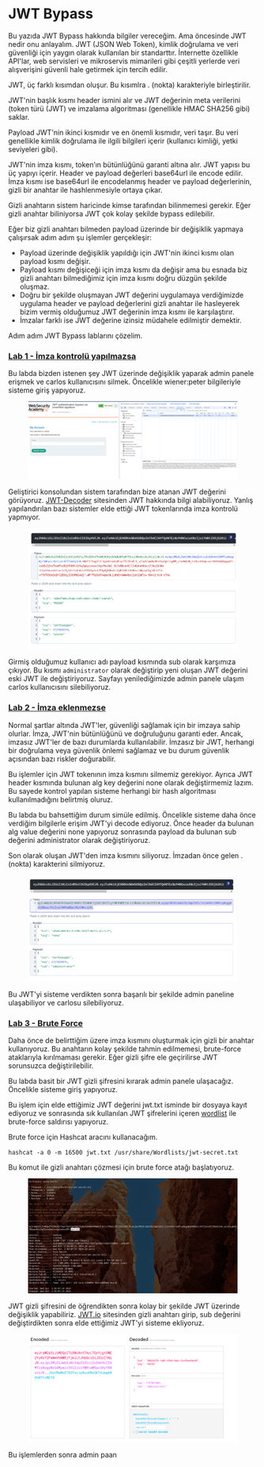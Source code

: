 # JWT Bypass

Bu yazıda JWT Bypass hakkında bilgiler vereceğim. Ama öncesinde JWT nedir onu anlayalım. JWT (JSON Web Token), kimlik doğrulama ve veri güvenliği için yaygın olarak kullanılan bir standarttır. İnternette özellikle API'lar, web servisleri ve mikroservis mimarileri gibi çeşitli yerlerde veri alışverişini güvenli hale getirmek için tercih edilir.

JWT, üç farklı kısımdan oluşur. Bu kısımlra . (nokta) karakteriyle birleştirilir.&#x20;

JWT'nin başlık kısmı header ismini alır ve JWT değerinin meta verilerini (token türü (JWT) ve imzalama algoritması (genellikle HMAC SHA256 gibi) saklar.&#x20;

Payload JWT'nin ikinci kısmıdır ve en önemli kısmıdır, veri taşır. Bu veri genellikle kimlik doğrulama ile ilgili bilgileri içerir (kullanıcı kimliği, yetki seviyeleri gibi).

JWT'nin imza kısmı, token’ın bütünlüğünü garanti altına alır. JWT yapısı bu üç yapıyı içerir. Header ve payload değerleri base64url ile encode edilir. İmza kısmı ise base64url ile encodelanmış header ve payload değerlerinin, gizli bir anahtar ile hashlenmesiyle ortaya çıkar.

Gizli anahtarın sistem haricinde kimse tarafından bilinmemesi gerekir. Eğer gizli anahtar biliniyorsa JWT çok kolay şekilde bypass edilebilir.

Eğer biz gizli anahtarı bilmeden payload üzerinde bir değişiklik yapmaya çalışırsak adım adım şu işlemler gerçekleşir:

* Payload üzerinde değişiklik yapıldığı için JWT'nin ikinci kısmı olan payload kısmı değişir.
* Payload kısmı değişiceği için imza kısmı da değişir ama bu esnada biz gizli anahtarı bilmediğimiz için imza kısmı doğru düzgün şekilde oluşmaz.
* Doğru bir şekilde oluşmayan JWT değerini uygulamaya verdiğimizde uygulama header ve payload değerlerini gizli anahtar ile hasleyerek bizim vermiş olduğumuz JWT değerinin imza kısmı ile karşılaştırır.
* İmzalar farklı ise JWT değerine izinsiz müdahele edilmiştir demektir.

Adım adım JWT Bypass lablarını çözelim.&#x20;

### [Lab 1 - İmza kontrolü yapılmazsa](https://portswigger.net/web-security/jwt/lab-jwt-authentication-bypass-via-unverified-signature)

Bu labda bizden istenen şey JWT üzerinde değişiklik yaparak admin panele erişmek ve carlos kullanıcısını silmek. Öncelikle wiener:peter bilgileriyle sisteme giriş yapıyoruz.

<figure><img src="../.gitbook/assets/image.png" alt=""><figcaption></figcaption></figure>

Geliştirici konsolundan sistem tarafından bize atanan JWT değerini görüyoruz. [JWT-Decoder](https://fusionauth.io/dev-tools/jwt-decoder) sitesinden JWT hakkında bilgi alabiliyoruz. Yanlış yapılandırılan bazı sistemler elde ettiği JWT tokenlarında imza kontrolü yapmıyor.

<figure><img src="../.gitbook/assets/image (1).png" alt=""><figcaption></figcaption></figure>

Girmiş olduğumuz kullanıcı adı payload kısmında sub olarak karşımıza çıkıyor. Bu kısmı `administrator` olarak değiştirip yeni oluşan JWT değerini eski JWT ile değiştiriyoruz. Sayfayı yenilediğimizde admin panele ulaşım carlos kullanıcısını silebiliyoruz.

### [Lab 2 - İmza eklenmezse](https://portswigger.net/web-security/jwt/lab-jwt-authentication-bypass-via-flawed-signature-verification)

Normal şartlar altında JWT'ler, güvenliği sağlamak için bir imzaya sahip olurlar. İmza, JWT'nin bütünlüğünü ve doğruluğunu garanti eder. Ancak, imzasız JWT'ler de bazı durumlarda kullanılabilir. İmzasız bir JWT, herhangi bir doğrulama veya güvenlik önlemi sağlamaz ve bu durum güvenlik açısından bazı riskler doğurabilir.

Bu işlemler için JWT tokenının imza kısmını silmemiz gerekiyor. Ayrıca JWT header kısmında bulunan alg key değerini none olarak değiştirmemiz lazım. Bu sayede kontrol yapılan sisteme herhangi bir hash algoritması kullanılmadığını belirtmiş oluruz.

Bu labda bu bahsettiğim durum simüle edilmiş. Öncelikle sisteme daha önce verdiğim bilgilerle erişim JWT'yi decode ediyoruz. Önce header da bulunan alg value değerini none yapıyoruz sonrasında payload da bulunan sub değerini administrator olarak değiştiriyoruz.

Son olarak oluşan JWT'den imza kısmını siliyoruz. İmzadan önce gelen . (nokta) karakterini silmiyoruz.

<figure><img src="../.gitbook/assets/image (2).png" alt=""><figcaption></figcaption></figure>

Bu JWT'yi sisteme verdikten sonra başarılı bir şekilde admin paneline ulaşabiliyor ve carlosu silebiliyoruz.

### [Lab 3  - Brute Force](https://portswigger.net/web-security/jwt/lab-jwt-authentication-bypass-via-weak-signing-key)

Daha önce de belirttiğim üzere imza kısmını oluşturmak için gizli bir anahtar kullanıyoruz. Bu anahtarın kolay şekilde tahmin edilmemesi, brute-force ataklarıyla kırılmaması gerekir. Eğer gizli şifre ele geçirilirse JWT sorunsuzca değiştirilebilir.

Bu labda basit bir JWT gizli şifresini kırarak admin panele ulaşacağız. Öncelikle sisteme giriş yapıyoruz.&#x20;

Bu işlem için elde ettiğimiz JWT değerini jwt.txt isminde bir dosyaya kayıt ediyoruz ve sonrasında sık kullanılan JWT şifrelerini içeren [wordlist](https://github.com/wallarm/jwt-secrets/blob/master/jwt.secrets.list) ile brute-force saldırısı yapıyoruz.

Brute force için Hashcat aracını kullanacağım.

```
hashcat -a 0 -m 16500 jwt.txt /usr/share/Wordlists/jwt-secret.txt
```

Bu komut ile gizli anahtarı çözmesi için brute force atağı başlatıyoruz.

<figure><img src="../.gitbook/assets/image (3).png" alt=""><figcaption></figcaption></figure>

JWT gizli şifresini de öğrendikten sonra kolay bir şekilde JWT üzerinde değişiklik yapabiliriz. [JWT.io](https://jwt.io/) sitesinden gizli anahtarı girip, sub değerini değiştirdikten sonra elde ettiğimiz JWT'yi sisteme ekliyoruz.

<figure><img src="../.gitbook/assets/image (4).png" alt=""><figcaption></figcaption></figure>

Bu işlemlerden sonra admin paan
